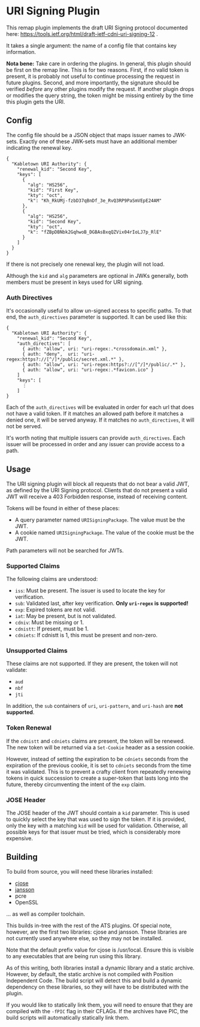 URI Signing Plugin
==================

This remap plugin implements the draft URI Signing protocol documented here:
https://tools.ietf.org/html/draft-ietf-cdni-uri-signing-12 .

It takes a single argument: the name of a config file that contains key information.

**Nota bene:** Take care in ordering the plugins. In general, this plugin
should be first on the remap line. This is for two reasons. First, if no valid
token is present, it is probably not useful to continue processing the request
in future plugins.  Second, and more importantly, the signature should be
verified _before_ any other plugins modify the request. If another plugin drops
or modifies the query string, the token might be missing entirely by the time
this plugin gets the URI.

Config
------

The config file should be a JSON object that maps issuer names to JWK-sets.
Exactly one of these JWK-sets must have an additional member indicating the
renewal key.

    {
      "Kabletown URI Authority": {
        "renewal_kid": "Second Key",
        "keys": [
          {
            "alg": "HS256",
            "kid": "First Key",
            "kty": "oct",
            "k": "Kh_RkUMj-fzbD37qBnDf_3e_RvQ3RP9PaSmVEpE24AM"
          },
          {
            "alg": "HS256",
            "kid": "Second Key",
            "kty": "oct",
            "k": "fZBpDBNbk2GqhwoB_DGBAsBxqQZVix04rIoLJ7p_RlE"
          }
        ]
      }
    }

If there is not precisely one renewal key, the plugin will not load.

Although the `kid` and `alg` parameters are optional in JWKs generally, both
members must be present in keys used for URI signing.

### Auth Directives

It's occasionally useful to allow un-signed access to specific paths. To
that end, the `auth_directives` parameter is supported. It can be used
like this:

    {
      "Kabletown URI Authority": {
        "renewal_kid": "Second Key",
        "auth_directives": [
          { auth: "allow", uri: "uri-regex:.*crossdomain.xml" },
          { auth: "deny",  uri: "uri-regex:https?://[^/]*/public/secret.xml.*" },
          { auth: "allow", uri: "uri-regex:https?://[^/]*/public/.*" },
          { auth: "allow", uri: "uri-regex:.*favicon.ico" }
        ]
        "keys": [
          ⋮
        ]
    }

Each of the `auth_directives` will be evaluated in order for each url
that does not have a valid token. If it matches an allowed path before
it matches a denied one, it will be served anyway. If it matches no
`auth_directives`, it will not be served.

It's worth noting that multiple issuers can provide `auth_directives`.
Each issuer will be processed in order and any issuer can provide access to
a path.

Usage
-----

The URI signing plugin will block all requests that do not bear a valid JWT, as
defined by the URI Signing protocol. Clients that do not present a valid JWT
will receive a 403 Forbidden response, instead of receiving content.

Tokens will be found in either of these places:

  - A query parameter named `URISigningPackage`. The value must be the JWT.
  - A cookie named `URISigningPackage`. The value of the cookie must be the JWT.

Path parameters will not be searched for JWTs.

### Supported Claims

The following claims are understood:

  - `iss`: Must be present. The issuer is used to locate the key for verification.
  - `sub`: Validated last, after key verification. **Only `uri-regex` is supported!**
  - `exp`: Expired tokens are not valid.
  - `iat`: May be present, but is not validated.
  - `cdniv`: Must be missing or 1.
  - `cdnistt`: If present, must be 1.
  - `cdniets`: If cdnistt is 1, this must be present and non-zero.

### Unsupported Claims

These claims are not supported. If they are present, the token will not validate:

  - `aud`
  - `nbf`
  - `jti`

In addition, the `sub` containers of `uri`, `uri-pattern`, and `uri-hash` are
**not supported**.

### Token Renewal

If the `cdnistt` and `cdniets` claims are present, the token will be renewed.
The new token will be returned via a `Set-Cookie` header as a session cookie.

However, instead of setting the expiration to be `cdniets` seconds from the
expiration of the previous cookie, it is set to `cdniets` seconds from the time
it was validated. This is to prevent a crafty client from repeatedly renewing
tokens in quick succession to create a super-token that lasts long into the
future, thereby circumventing the intent of the `exp` claim.

### JOSE Header

The JOSE header of the JWT should contain a `kid` parameter. This is used to
quickly select the key that was used to sign the token. If it is provided, only
the key with a matching `kid` will be used for validation. Otherwise, all
possible keys for that issuer must be tried, which is considerably more
expensive.

Building
--------

To build from source, you will need these libraries installed:

  - [cjose](https://github.com/cisco/cjose)
  - [jansson](https://github.com/akheron/jansson)
  - pcre
  - OpenSSL

… as well as compiler toolchain.

This builds in-tree with the rest of the ATS plugins. Of special note, however,
are the first two libraries: cjose and jansson. These libraries are not
currently used anywhere else, so they may not be installed.

Note that the default prefix value for cjose is /usr/local. Ensure this is visible to
any executables that are being run using this library.

As of this writing, both libraries install a dynamic library and a static
archive. However, by default, the static archive is not compiled with Position
Independent Code. The build script will detect this and build a dynamic
dependency on these libraries, so they will have to be distributed with the
plugin.

If you would like to statically link them, you will need to ensure that they are
compiled with the `-fPIC` flag in their CFLAGs. If the archives have PIC, the
build scripts will automatically statically link them.
